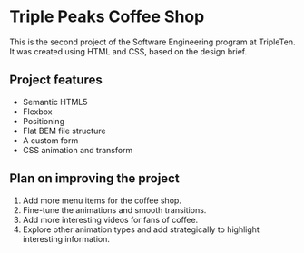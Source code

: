 # Triple Peaks Coffee Shop

This is the second project of the Software Engineering program at TripleTen. It was created using HTML and CSS, based on the design brief.

## Project features

- Semantic HTML5
- Flexbox
- Positioning
- Flat BEM file structure
- A custom form
- CSS animation and transform

## Plan on improving the project

1. Add more menu items for the coffee shop.
2. Fine-tune the animations and smooth transitions.
3. Add more interesting videos for fans of coffee.
4. Explore other animation types and add strategically to highlight interesting information.
